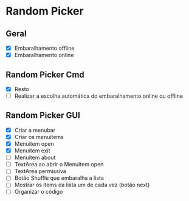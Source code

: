 # Random Picker
## Geral
- [x] Embaralhamento offline
- [x] Embaralhamento online
## Random Picker Cmd
- [x] Resto
- [ ] Realizar a escolha automática do embaralhamento online ou offline
## Random Picker GUI
- [x] Criar a menubar
- [x] Criar os menuitems
- [x] Menuitem open
- [x] Menuitem exit
- [ ] Menuitem about
- [ ] TextArea ao abrir o MenuItem open
- [ ] TextArea permissiva
- [ ] Botão Shuffle que embaralha a lista
- [ ] Mostrar os items da lista um de cada vez (botão next)
- [ ] Organizar o código
